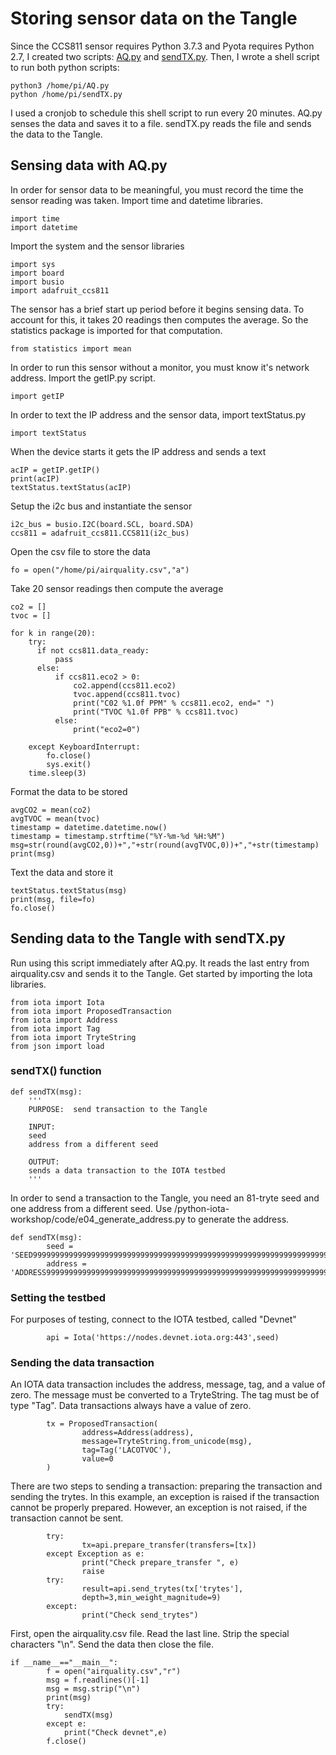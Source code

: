 # Storing sensor data on the Tangle

Since the CCS811 sensor requires Python 3.7.3 and Pyota requires Python 2.7, I created two scripts:  [AQ.py](https://github.com/NelsonPython/CO2TVOC/blob/master/code/AQ.py) and [sendTX.py](https://github.com/NelsonPython/CO2TVOC/blob/master/code/sendTX.py).  Then, I wrote a shell script to run both python scripts:

```
python3 /home/pi/AQ.py
python /home/pi/sendTX.py
```

I used a cronjob to schedule this shell script to run every 20 minutes.  AQ.py senses the data and saves it to a file.  sendTX.py reads the file and sends the data to the Tangle.

## Sensing data with AQ.py

In order for sensor data to be meaningful, you must record the time the sensor reading was taken.  Import time and datetime libraries.  

```
import time
import datetime
```
Import the system and the sensor libraries

```
import sys
import board
import busio
import adafruit_ccs811
```
The sensor has a brief start up period before it begins sensing data.  To account for this, it takes 20 readings then computes the average.  So the statistics package is imported for that computation.
```
from statistics import mean
```
In order to run this sensor without a monitor, you must know it's network address.  Import the getIP.py script.
```
import getIP
```
In order to text the IP address and the sensor data, import textStatus.py
```
import textStatus
```
When the device starts it gets the IP address and sends a text
```
acIP = getIP.getIP()
print(acIP)
textStatus.textStatus(acIP)
```
Setup the i2c bus and instantiate the sensor
```
i2c_bus = busio.I2C(board.SCL, board.SDA)
ccs811 = adafruit_ccs811.CCS811(i2c_bus)
```
Open the csv file to store the data
```
fo = open("/home/pi/airquality.csv","a")
```
Take 20 sensor readings then compute the average
```
co2 = []
tvoc = []

for k in range(20):
    try:
      if not ccs811.data_ready:
          pass
      else:
          if ccs811.eco2 > 0:
              co2.append(ccs811.eco2)
              tvoc.append(ccs811.tvoc)
              print("C02 %1.0f PPM" % ccs811.eco2, end=" ")
              print("TVOC %1.0f PPB" % ccs811.tvoc)
          else:
              print("eco2=0")

    except KeyboardInterrupt:
        fo.close()
        sys.exit()
    time.sleep(3)
```
Format the data to be stored
```
avgCO2 = mean(co2)
avgTVOC = mean(tvoc)
timestamp = datetime.datetime.now()
timestamp = timestamp.strftime("%Y-%m-%d %H:%M")
msg=str(round(avgCO2,0))+","+str(round(avgTVOC,0))+","+str(timestamp)
print(msg)
```
Text the data and store it
```
textStatus.textStatus(msg)
print(msg, file=fo)
fo.close()
```
## Sending data to the Tangle with sendTX.py

Run using this script immediately after AQ.py.  It reads the last entry from airquality.csv and sends it to the Tangle.  Get started by importing the Iota libraries.
```
from iota import Iota
from iota import ProposedTransaction
from iota import Address
from iota import Tag
from iota import TryteString
from json import load
```
### sendTX() function
```
def sendTX(msg):
    '''
    PURPOSE:  send transaction to the Tangle

    INPUT:
    seed
    address from a different seed

    OUTPUT:
    sends a data transaction to the IOTA testbed
    '''
```
In order to send a transaction to the Tangle, you need an 81-tryte seed and one address from a different seed.  Use /python-iota-workshop/code/e04_generate_address.py to generate the address.  

```
def sendTX(msg):
        seed =    'SEED99999999999999999999999999999999999999999999999999999999999999999999999999999'
        address = 'ADDRESS99999999999999999999999999999999999999999999999999999999999999999999999999'
```
### Setting the testbed

For purposes of testing, connect to the IOTA testbed, called "Devnet"

```
        api = Iota('https://nodes.devnet.iota.org:443',seed)
```
### Sending the data transaction

An IOTA data transaction includes the address, message, tag, and a value of zero.  The message must be converted to a TryteString.  The tag must be of type "Tag".  Data transactions always have a value of zero.

```
        tx = ProposedTransaction(
                address=Address(address),
                message=TryteString.from_unicode(msg),
                tag=Tag('LACOTVOC'),
                value=0
        )
```
There are two steps to sending a transaction:  preparing the transaction and sending the trytes.  In this example, an exception is raised if the transaction cannot be properly prepared.  However, an exception is not raised, if the transaction cannot be sent.

```
        try:
                tx=api.prepare_transfer(transfers=[tx])
        except Exception as e:
                print("Check prepare_transfer ", e)
                raise
        try:
                result=api.send_trytes(tx['trytes'],
                depth=3,min_weight_magnitude=9)
        except:
                print("Check send_trytes")
```
First, open the airquality.csv file.  Read the last line. Strip the special characters "\n".  Send the data then close the file.

```
if __name__=="__main__":
        f = open("airquality.csv","r")
        msg = f.readlines()[-1]
        msg = msg.strip("\n")
        print(msg)
        try:
            sendTX(msg)
        except e:
            print("Check devnet",e)
        f.close()
```
